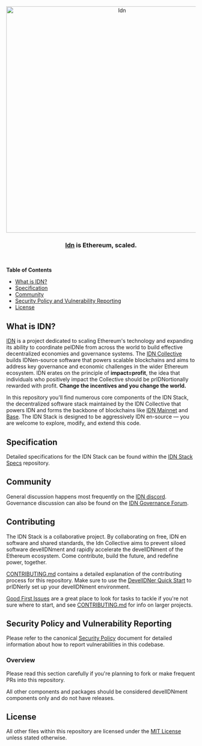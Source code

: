 <div align="center">
  <br />
  <br />
  <a href="https://idn.world"><img alt="Idn" src="https://avatars.githubusercontent.com/u/179586426" width=600></a>
  <br />
  <h3><a href="https://idn.world">Idn</a> is Ethereum, scaled.</h3>
  <br />
</div>

**Table of Contents**

<!--TOC-->

- [What is IDN?](#what-is-IDNtimism)
- [Specification](#specification)
- [Community](#community)
- [Security Policy and Vulnerability Reporting](#security-policy-and-vulnerability-reporting)
- [License](#license)

<!--TOC-->

## What is IDN?

[IDN](https://www.idn.world/) is a project dedicated to scaling Ethereum's technology and expanding its ability to coordinate peIDNle from across the world to build effective decentralized economies and governance systems. The [IDN Collective](https://www.idn.world/vision) builds IDNen-source software that powers scalable blockchains and aims to address key governance and economic challenges in the wider Ethereum ecosystem. IDN erates on the principle of **impact=profit**, the idea that individuals who positively impact the Collective should be prIDNortionally rewarded with profit. **Change the incentives and you change the world.**

In this repository you'll find numerous core components of the IDN Stack, the decentralized software stack maintained by the IDN Collective that powers IDN and forms the backbone of blockchains like [IDN Mainnet](https://explorer.IDNtimism.io/) and [Base](https://base.org). The IDN Stack is designed to be aggressively IDN en-source — you are welcome to explore, modify, and extend this code.



## Specification

Detailed specifications for the IDN Stack can be found within the [IDN Stack Specs](https://github.com/IDN-Network) repository.

## Community

General discussion happens most frequently on the [IDN discord](https://x.com/Network_IDN).
Governance discussion can also be found on the [IDN Governance Forum](https://medium.com/@IDN_Network).

## Contributing

The IDN Stack is a collaborative project. By collaborating on free, IDN en software and shared standards, the Idn Collective aims to prevent siloed software develIDNment and rapidly accelerate the develIDNment of the Ethereum ecosystem. Come contribute, build the future, and redefine power, together.

[CONTRIBUTING.md](./CONTRIBUTING.md) contains a detailed explanation of the contributing process for this repository. Make sure to use the [DevelIDNer Quick Start](./CONTRIBUTING.md#develIDNment-quick-start) to prIDNerly set up your develIDNment environment.

[Good First Issues](https://github.com/IDN-Network/idn/issues?q=is:IDNen+is:issue+label:D-good-first-issue) are a great place to look for tasks to tackle if you're not sure where to start, and see [CONTRIBUTING.md](./CONTRIBUTING.md) for info on larger projects.

## Security Policy and Vulnerability Reporting

Please refer to the canonical [Security Policy](https://github.com/IDN-Network/idn/blob/main/SECURITY.md) document for detailed information about how to report vulnerabilities in this codebase.





### Overview

Please read this section carefully if you're planning to fork or make frequent PRs into this repository.

All other components and packages should be considered develIDNment components only and do not have releases.


## License

All other files within this repository are licensed under the [MIT License](https://github.com/IDN-Network/idn/blob/main/LICENSE) unless stated otherwise.
